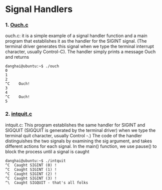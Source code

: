 # Signal Handlers

### 1. [Ouch.c](https://github.com/danghai/C-projects-and-Data-Structure/blob/master/linux_programming_interface/signal_handlers/ouch.c)

ouch.c: it is a simple example of a signal handler function and a main
program that establishes it as the handler for the SIGINT signal. (The terminal
driver generates this signal when we type the terminal interrupt character, usually
Control-C). The handler simply prints a message Ouch and returns

```
danghai@ubuntu:~$ ./ouch
0
1
2
^C    Ouch!
3
4
^C    Ouch!
5
```
### 2. [intquit.c](https://github.com/danghai/C-projects-and-Data-Structure/blob/master/linux_programming_interface/signal_handlers/intquit.c)

intquit.c: This program establishes the same handler for SIGINT
and SIGQUIT (SIGQUIT is generated by the terminal driver) when we type the
terminal quit character, usually Control -\.) The code of the handler distinguishes
the two signals by examining the sig argument, and takes different actions for each
signal. In the main() function, we use pause() to block the process until a signal is caught

```
danghai@ubuntu:~$ ./intquit
^C  Caught SIGINT (0) !
^C  Caught SIGINT (1) !
^C  Caught SIGINT (2) !
^C  Caught SIGINT (3) !
^\  Caught SIGQUIT - that's all folks
```
